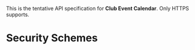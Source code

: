 This is the tentative API specification for **Club Event Calendar**.
Only HTTPS supports.

# Security Schemes

<SecurityDefinitions />
